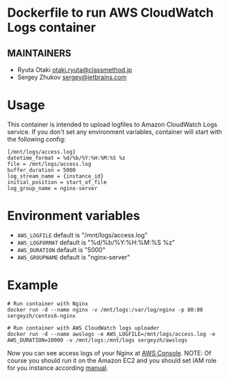 Dockerfile to run AWS CloudWatch Logs container
===============================================

MAINTAINERS
-----------

* Ryuta Otaki <otaki.ryuta@classmethod.jp>
* Sergey Zhukov <sergey@jetbrains.com>

Usage
=====

This container is intended to upload logfiles to Amazon CloudWatch Logs service.
If you don't set any environment variables, container will start with the following config:

```
[/mnt/logs/access.log]
datetime_format = %d/%b/%Y:%H:%M:%S %z
file = /mnt/logs/access.log
buffer_duration = 5000
log_stream_name = {instance_id}
initial_position = start_of_file
log_group_name = nginx-server
```

Environment variables
======================

* `AWS_LOGFILE` default is "/mnt/logs/access.log"
* `AWS_LOGFORMAT` default is "%d/%b/%Y:%H:%M:%S %z"
* `AWS_DURATION` default is "5000"
* `AWS_GROUPNAME` default is "nginx-server"

Example
=======

```
# Run container with Nginx
docker run -d --name nginx -v /mnt/logs:/var/log/nginx -p 80:80 sergeyzh/centos6-nginx

# Run container with AWS CloudWatch logs uploader
docker run -d --name awslogs -e AWS_LOGFILE=/mnt/logs/access.log -e AWS_DURATION=10000 -v /mnt/logs:/mnt/logs sergeyzh/awslogs
```

Now you can see access logs of your Nginx at [AWS Console](https://console.aws.amazon.com/cloudwatch/home?region=us-east-1#logs:). 
NOTE: Of course you should run it on the Amazon EC2 and you should set IAM role for you instance according [manual](http://docs.aws.amazon.com/AmazonCloudWatch/latest/DeveloperGuide/QuickStartEC2Instance.html).

